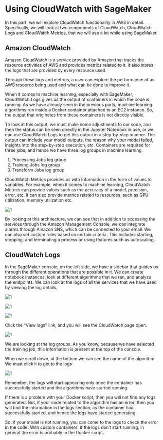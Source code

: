 
# Using CloudWatch with SageMaker

In this part, we will explore CloudWatch functionality in AWS in detail. Specifically, we will look at two components of CloudWatch, CloudWatch Logs and CloudWatch
Metrics, that we will use a lot while using SageMaker.


## Amazon CloudWatch

Amazon CloudWatch is a service provided by Amazon that tracks the resource activities of AWS and provides metrics related to it. It also stores the logs that are provided by every resource used.

Through these logs and metrics, a user can explore the performance of an AWS resource being used and what can be done to improve it.

When it comes to machine learning, especially with SageMaker, CloudWatch Logs gives us the output of containers in which the code is running. As we have already seen in the previous parts, machine learning algorithms run inside a Docker container attached to an EC2 instance. So, the output that originates from these containers is not directly visible.

To look at this output, we must make some adjustments to our code, and then the status can be seen directly in the Jupyter Notebook in use, or we can use CloudWatch Logs to get this output in a step-by-step manner. The output can include your model outputs, the reason why your model failed, insights into the step-by-step execution, etc. Containers are required for three jobs, and hence we have three log groups in machine learning.

1. Processing Jobs log group
2. Training Jobs log group
3. Transform Jobs log group

CloudWatch Metrics provides us with information in the form of values to variables. For example, when it comes to machine learning, CloudWatch Metrics can provide
values such as the accuracy of a model, precision, error, etc. It can also provide metrics related to resources, such as GPU utilization, memory utilization etc.

![1](https://user-images.githubusercontent.com/23625821/121852639-11560700-ccf0-11eb-8d2d-0306a20a0fe0.png)


By looking at this architecture, we can see that in addition to accessing the services through the Amazon Management Console, we can integrate alarms through Amazon SNS, which can be connected to your email. We can also set custom rules based on certain criteria. This includes starting, stopping, and terminating a process or using features such as autoscaling.


## CloudWatch Logs

In the SageMaker console, on the left side, we have a sidebar that guides us through the different operations that are possible in it. We can create notebook instances, look at different algorithms that we ran, and analyze the endpoints. We can look at the logs of all the services that we have used by viewing the log details.


![1](https://user-images.githubusercontent.com/23625821/121852903-71e54400-ccf0-11eb-880c-0de250b3e74b.png)


![1](https://user-images.githubusercontent.com/23625821/121852944-80cbf680-ccf0-11eb-82c3-6559583c1956.png)


![1](https://user-images.githubusercontent.com/23625821/121853038-a78a2d00-ccf0-11eb-80e3-e241a28c853e.png)


Click the “View logs” link, and you will see the CloudWatch page open.

![1](https://user-images.githubusercontent.com/23625821/121853123-ca1c4600-ccf0-11eb-8e86-949004978d97.png)


We are looking at the log groups. As you know, because we have selected the training job, this information is present at the top of the console.

When we scroll down, at the bottom we can see the name of the algorithm. We must click it to get to the logs


![1](https://user-images.githubusercontent.com/23625821/121853256-ffc12f00-ccf0-11eb-9e88-6ab9ee24819e.png)


Remember, the logs will start appearing only once the container has successfully started and the algorithms have started running.

If there is a problem with your Docker script, then you will not find any logs generated. But, if your code related to the algorithm has an error, then you will find the information in the logs section, as the container had successfully started, and hence the logs have started generating.

So, if your model is not running, you can come to the logs to check the error in the code. With custom containers, if the logs don’t start running, in general the error is probably in the Docker script. 





